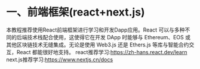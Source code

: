 # 一、前端框架(react+next.js)
本教程推荐使用React前端框架进行学习和开发Dapp应用。React 可以与多种不同的后端技术栈配合使用，这使得它在开发 DApp 时能够与 Ethereum、EOS 或其他区块链技术无缝集成。无论是使用 Web3.js 还是 Ethers.js 等库与智能合约交互，React 都能很好地支持。
react推荐学习:https://zh-hans.react.dev/learn
next.js推荐学习:https://www.nextjs.cn/docs